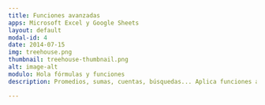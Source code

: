 ```yaml
---
title: Funciones avanzadas
apps: Microsoft Excel y Google Sheets
layout: default
modal-id: 4
date: 2014-07-15
img: treehouse.png
thumbnail: treehouse-thumbnail.png
alt: image-alt
modulo: Hola fórmulas y funciones
description: Promedios, sumas, cuentas, búsquedas... Aplica funciones avanzadas de forma simple para facilitar tus procesos y reducir horas de trabajo.

---
```

